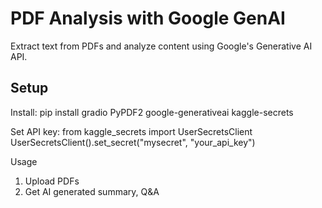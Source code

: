 # PDF Analysis with Google GenAI
Extract text from PDFs and analyze content using Google's Generative AI API.

## Setup
Install: pip install gradio PyPDF2 google-generativeai kaggle-secrets

Set API key:
from kaggle_secrets import UserSecretsClient
UserSecretsClient().set_secret("mysecret", "your_api_key")

Usage
1. Upload PDFs
2. Get AI generated summary, Q&A
